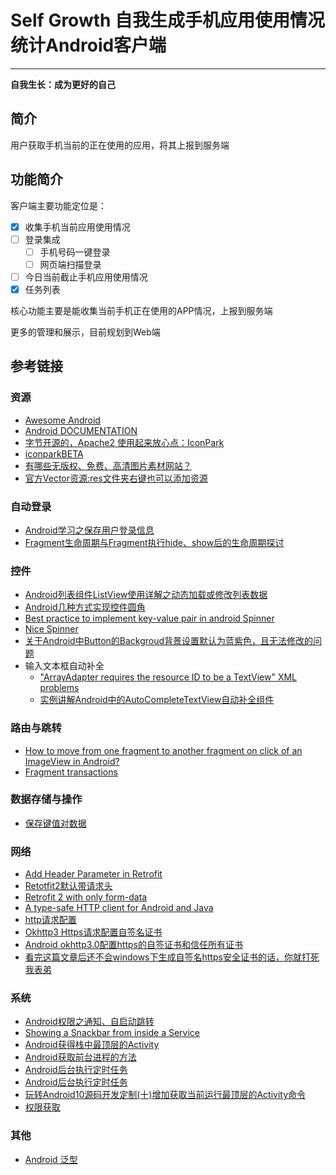 # Self Growth 自我生成手机应用使用情况统计Android客户端
***

**自我生长：成为更好的自己**

## 简介
用户获取手机当前的正在使用的应用，将其上报到服务端

## 功能简介
客户端主要功能定位是：

- [x] 收集手机当前应用使用情况
- [ ] 登录集成
    - [ ] 手机号码一键登录
    - [ ] 网页端扫描登录
- [ ] 今日当前截止手机应用使用情况
- [x] 任务列表

核心功能主要是能收集当前手机正在使用的APP情况，上报到服务端

更多的管理和展示，目前规划到Web端

## 参考链接
### 资源
- [Awesome Android](https://github.com/JStumpp/awesome-android)
- [Android DOCUMENTATION](https://developer.android.com/reference)
- [字节开源的，Apache2 使用起来放心点：IconPark](https://github.com/bytedance/iconpark)
- [iconparkBETA](https://iconpark.oceanengine.com/official)
- [有哪些无版权、免费、高清图片素材网站？](https://www.zhihu.com/question/318961106/answer/767074512)
- [官方Vector资源:res文件夹右键也可以添加资源](https://fonts.google.com/icons?selected=Material+Icons)

### 自动登录
- [Android学习之保存用户登录信息](https://blog.csdn.net/u013132758/article/details/)
- [Fragment生命周期与Fragment执行hide、show后的生命周期探讨](https://blog.csdn.net/s13383754499/article/details/84782605)

### 控件
- [Android列表组件ListView使用详解之动态加载或修改列表数据](https://cloud.tencent.com/developer/article/1742232)
- [Android几种方式实现控件圆角](https://www.jianshu.com/p/ab42f2198776)
- [Best practice to implement key-value pair in android Spinner](https://stackoverflow.com/questions/35449800/best-practice-to-implement-key-value-pair-in-android-spinner)
- [Nice Spinner](https://github.com/arcadefire/nice-spinner)
- [关于Android中Button的Backgroud背景设置默认为蓝紫色，且无法修改的问题](https://my.oschina.net/u/4296470/blog/4732012)
- 输入文本框自动补全
  - ["ArrayAdapter requires the resource ID to be a TextView" XML problems](https://stackoverflow.com/questions/9280965/arrayadapter-requires-the-resource-id-to-be-a-textview-xml-problems)
  - [实例讲解Android中的AutoCompleteTextView自动补全组件](https://m.xp.cn/b.php/54409.html)

### 路由与跳转
- [How to move from one fragment to another fragment on click of an ImageView in Android?](https://stackoverflow.com/questions/23212162/how-to-move-from-one-fragment-to-another-fragment-on-click-of-an-imageview-in-an)
- [Fragment transactions](https://developer.android.com/guide/fragments/transactions)

### 数据存储与操作
- [保存键值对数据](https://developer.android.com/training/data-storage/shared-preferences?hl=zh-cn)

### 网络
- [Add Header Parameter in Retrofit](https://stackoverflow.com/questions/42898920/add-header-parameter-in-retrofit)
- [Retotfit2默认带请求头](https://blog.csdn.net/yechaoa/article/details/103067284)
- [Retrofit 2 with only form-data](https://stackoverflow.com/questions/37814857/retrofit-2-with-only-form-data)
- [A type-safe HTTP client for Android and Java](https://square.github.io/retrofit/)
- [http请求配置](https://blog.csdn.net/qq_15204179/article/details/98663289)
- [Okhttp3 Https请求配置自签名证书](https://www.jianshu.com/p/4f738788be67)
- [Android okhttp3.0配置https的自签证书和信任所有证书](https://juejin.cn/post/6844903793096687630)
- [看完这篇文章后还不会windows下生成自签名https安全证书的话，你就打死我表弟](https://juejin.cn/post/6844904176284090381)

### 系统
- [Android权限之通知、自启动跳转](https://github.com/LoganZy/AndroidTotal/blob/master/Android%E6%9D%83%E9%99%90%E4%B9%8B%E9%80%9A%E7%9F%A5%E3%80%81%E8%87%AA%E5%90%AF%E5%8A%A8%E8%B7%B3%E8%BD%AC.md)
- [Showing a Snackbar from inside a Service](https://stackoverflow.com/questions/34863038/showing-a-snackbar-from-inside-a-service)
- [Android获得栈中最顶层的Activity](https://www.cnblogs.com/hello-studio/p/9640504.html)
- [Android获取前台进程的方法](https://www.cnblogs.com/fuyaozhishang/p/7442820.html)
- [Android后台执行定时任务](https://blog.csdn.net/qwer492915298/article/details/88533046)
- [Android后台执行定时任务](https://blog.csdn.net/weixin_40420578/article/details/103876900)
- [玩转Android10源码开发定制(十)增加获取当前运行最顶层的Activity命令 ](https://bbs.pediy.com/thread-264950.htm)
- [权限获取](https://programmer.help/blogs/5eb81619d9799.html)

### 其他
- [Android 泛型](https://www.jianshu.com/p/8d7b353ca94b)
